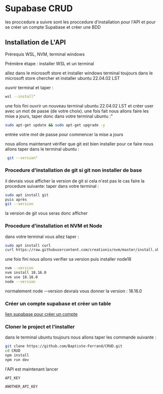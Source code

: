
# Supabase CRUD

les proccedure a suivre sont les proccedure d'installation pour
l'API et pour se créer un compte Supabase et créer une BDD






## Installation de L'API

Prérequis WSL, NVM, terminal windows

Prémière étape : installer WSL et un terminal

allez dans le microsoft store et installer windows terminal
toujours dans le microsoft store chercher et installer ubuntu 22.04.02 LST

ouvrir terminal et taper :
```bash 
wsl --install" 
```
une fois fini ouvrir un nouveau terminal ubuntu 22.04.02 LST
et créer user avec un mot de passe (de votre choix).
une fois fait nous allons faire les mise a jours, taper donc dans votre terminal ubuntu :"
```bash
sudo apt-get update && sudo apt-get upgrade -y
``` 
entrée votre mot de passe pour commencer la mise a jours

nous allons maintenant vérifier que git est bien installer pour ce faire nous allons taper dans le terminal ubuntu :
```bash
 git --version"
```

### Procedure d'installation de git si git non installer de base
il devrais vous afficher la version de git si cela n'est pas le cas faire la procedure suivante: taper dans votre terminal :
```bash
sudo apt install git
puis après
git --version
```
la version de git vous seras donc afficher

### Procedure d'installation et NVM et Node
dans votre terminal vous allez taper :
```bash
sudo apt install curl 
curl https://raw.githubusercontent.com/creationix/nvm/master/install.sh | bash 
```
une fois fini nous allons verifier sa version puis installer node18
```bash
nvm --version
nvm install 18.16.0
nvm use 18.16.0
node --version
```
normalement node --version devrais vous donner la version : 18.16.0



### Créer un compte supabase et créer un table
[lien supabase pour créer un compte](https://supabase.com/)


### Cloner le project et l'installer
dans le terminal ubuntu toujours nous allons taper les commande suivante :
```bash
git clone https://github.com/Baptiste-Ferrand/CRUD.git
cd CRUD
npm install
npm run dev
```
l'API est maintenant lancer


`API_KEY`

`ANOTHER_API_KEY`


